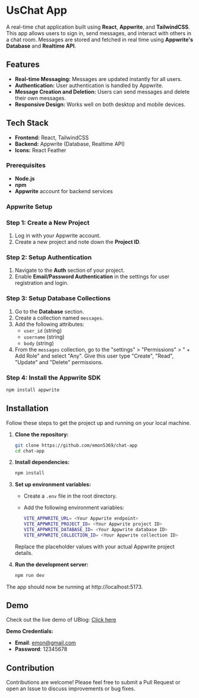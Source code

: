 # UsChat App

A real-time chat application built using **React**, **Appwrite**, and **TailwindCSS**. This app allows users to sign in, send messages, and interact with others in a chat room. Messages are stored and fetched in real time using **Appwrite's Database** and **Realtime API**.

## Features

- **Real-time Messaging:** Messages are updated instantly for all users.
- **Authentication:** User authentication is handled by Appwrite.
- **Message Creation and Deletion:** Users can send messages and delete their own messages.
- **Responsive Design:** Works well on both desktop and mobile devices.

## Tech Stack

- **Frontend:** React, TailwindCSS
- **Backend:** Appwrite (Database, Realtime API)
- **Icons:** React Feather

### Prerequisites

- **Node.js**
- **npm**
- **Appwrite** account for backend services

### Appwrite Setup

### Step 1: Create a New Project

1. Log in with your Appwrite account.
2. Create a new project and note down the **Project ID**.

### Step 2: Setup Authentication

1. Navigate to the **Auth** section of your project.
2. Enable **Email/Password Authentication** in the settings for user registration and login.

### Step 3: Setup Database Collections

1. Go to the **Database** section.
2. Create a collection named `messages`.
3. Add the following attributes:
   - `user_id` (string)
   - `username` (string)
   - `body` (string)
4. From the `messages` collection, go to the "settings" > "Permissions" > " + Add Role" and select "Any". Give this user type "Create", "Read", "Update" and "Delete" permissions.

### Step 4: Install the Appwrite SDK

```bash
npm install appwrite
```

## Installation

Follow these steps to get the project up and running on your local machine.

1. **Clone the repository:**

   ```bash
   git clone https://github.com/emon5369/chat-app
   cd chat-app
   ```

2. **Install dependencies:**

   ```bash
   npm install
   ```

3. **Set up environment variables:**

   - Create a `.env` file in the root directory.
   - Add the following environment variables:

     ```bash
     VITE_APPWRITE_URL= <Your Appwrite endpoint>
     VITE_APPWRITE_PROJECT_ID= <Your Appwrite project ID>
     VITE_APPWRITE_DATABASE_ID= <Your Appwrite database ID>
     VITE_APPWRITE_COLLECTION_ID= <Your Appwrite collection ID>
     ```

   Replace the placeholder values with your actual Appwrite project details.

4. **Run the development server:**

   ```bash
   npm run dev
   ```
The app should now be running at http://localhost:5173.

## Demo

Check out the live demo of UBlog: [Click here](http://uschatapp.netlify.app/)

**Demo Credentials:**

- **Email**: emon@gmail.com
- **Password**: 12345678

## Contribution

Contributions are welcome! Please feel free to submit a Pull Request or open an Issue to discuss improvements or bug fixes.

